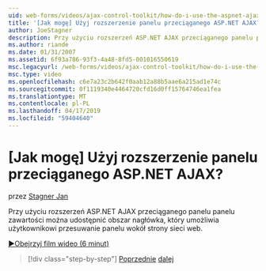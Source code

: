 ```yaml
---
uid: web-forms/videos/ajax-control-toolkit/how-do-i-use-the-aspnet-ajax-draggable-panel-extender
title: '[Jak mogę] Użyj rozszerzenie panelu przeciąganego ASP.NET AJAX? | Microsoft Docs'
author: JoeStagner
description: Przy użyciu rozszerzeń ASP.NET AJAX przeciąganego panelu panelu zawartości można udostępnić obszar nagłówka, który umożliwia użytkownikowi przesuwanie panelu wokół strony sieci web.
ms.author: riande
ms.date: 01/31/2007
ms.assetid: 6f93a786-93f3-4a48-8fd5-001016550619
msc.legacyurl: /web-forms/videos/ajax-control-toolkit/how-do-i-use-the-aspnet-ajax-draggable-panel-extender
msc.type: video
ms.openlocfilehash: c6e7a23c2b642f0aab12a88b5aae6a215ad1e74c
ms.sourcegitcommit: 0f1119340e4464720cfd16d0ff15764746ea1fea
ms.translationtype: MT
ms.contentlocale: pl-PL
ms.lasthandoff: 04/17/2019
ms.locfileid: "59404640"
---
```

# <a name="how-do-i-use-the-aspnet-ajax-draggable-panel-extender"></a>[Jak mogę] Użyj rozszerzenie panelu przeciąganego ASP.NET AJAX?

przez [Stagner Jan](https://github.com/JoeStagner)

Przy użyciu rozszerzeń ASP.NET AJAX przeciąganego panelu panelu zawartości można udostępnić obszar nagłówka, który umożliwia użytkownikowi przesuwanie panelu wokół strony sieci web.

[&#9654;Obejrzyj film wideo (6 minut)](https://channel9.msdn.com/Blogs/ASP-NET-Site-Videos/how-do-i-use-the-aspnet-ajax-draggable-panel-extender)

> [!div class="step-by-step"]
> [Poprzednie](how-do-i-use-the-aspnet-ajax-collapsable-panel-extender.md)
> [dalej](how-do-i-use-the-aspnet-ajax-dynamicpopulate-extender.md)
